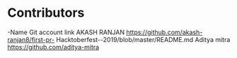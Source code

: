 # Contributors
-Name          Git account link
AKASH RANJAN   https://github.com/akash-ranjan8/first-pr- Hacktoberfest--2019/blob/master/README.md
Aditya mitra   https://github.com/aditya-mitra